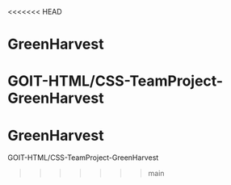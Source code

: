 <<<<<<< HEAD
# GreenHarvest
GOIT-HTML/CSS-TeamProject-GreenHarvest
=======
# GreenHarvest
GOIT-HTML/CSS-TeamProject-GreenHarvest
>>>>>>> main
